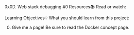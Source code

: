 0x0D. Web stack debugging #0
Resources:books:
Read or watch:

Learning Objectives:bulb:
What you should learn from this project:

0. Give me a page!
Be sure to read the Docker concept page.
